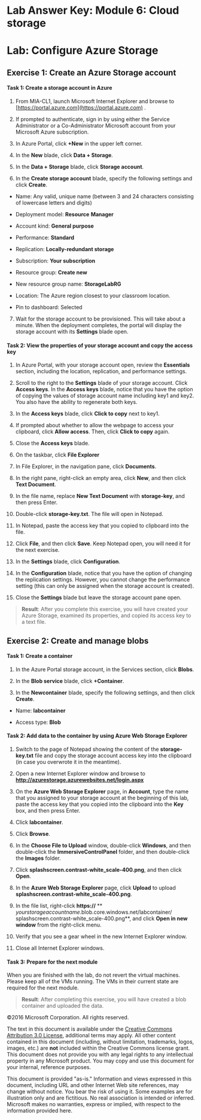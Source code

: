 # Lab Answer Key:  Module 6: Cloud storage
# Lab: Configure Azure Storage
  
## Exercise 1: Create an Azure Storage account
  
#### Task 1: Create a storage account in Azure
  
1. From MIA-CL1, launch Microsoft Internet Explorer and browse to 
        [https://portal.azure.com](https://portal.azure.com)
      .

2. If prompted to authenticate, sign in by using either the Service Administrator or a Co-Administrator Microsoft account from your Microsoft Azure subscription.

3. In Azure Portal, click  **+New** in the upper left corner.

4. In the  **New** blade, click **Data + Storage**.

5. In the  **Data + Storage** blade, click **Storage account**.

6. In the  **Create storage account** blade, specify the following settings and click **Create**.

  - Name: Any valid, unique name (between 3 and 24 characters consisting of lowercase letters and digits)

  - Deployment model:  **Resource** **Manager**

  - Account kind:  **General purpose**

  - Performance:  **Standard**

  - Replication:  **Locally-redundant storage**

  - Subscription:  **Your subscription**

  - Resource group:  **Create new**

  - New resource group name:  **StorageLabRG**

  - Location: The Azure region closest to your classroom location.

  - Pin to dashboard: Selected

7. Wait for the storage account to be provisioned. This will take about a minute. When the deployment completes, the portal will display the storage account with its  **Settings** blade open.



#### Task 2: View the properties of your storage account and copy the access key
  
1. In Azure Portal, with your storage account open, review the  **Essentials** section, including the location, replication, and performance settings.

2. Scroll to the right to the  **Settings** blade of your storage account. Click **Access keys**. In the  **Access keys** blade, notice that you have the option of copying the values of storage account name including key1 and key2. You also have the ability to regenerate both keys.

3. In the  **Access keys** blade, click **Click to copy** next to key1.

4. If prompted about whether to allow the webpage to access your clipboard, click  **Allow access**. Then, click  **Click to copy** again.

5. Close the  **Access keys** blade.

6. On the taskbar, click  **File Explorer**

7. In File Explorer, in the navigation pane, click  **Documents**.

8. In the right pane, right-click an empty area, click  **New**, and then click  **Text Document**.

9. In the file name, replace  **New Text Document** with **storage-key**, and then press Enter.

10. Double-click  **storage-key.txt**. The file will open in Notepad. 

11. In Notepad, paste the access key that you copied to clipboard into the file.

12. Click  **File**, and then click  **Save**. Keep Notepad open, you will need it for the next exercise.

13. In the  **Settings** blade, click **Configuration**.

14. In the  **Configuration** blade, notice that you have the option of changing the replication settings. However, you cannot change the performance setting (this can only be assigned when the storage account is created).

15. Close the  **Settings** blade but leave the storage account pane open.


>  **Result**: After you complete this exercise, you will have created your Azure Storage, examined its properties, and copied its access key to a text file.


## Exercise 2: Create and manage blobs
  
#### Task 1: Create a container
  
1. In the Azure Portal storage account, in the Services section, click  **Blobs**. 

2. In the  **Blob service** blade, click **+Container**.

3. In the  **Newcontainer** blade, specify the following settings, and then click **Create**.


  - Name:  **labcontainer**

  - Access type:  **Blob**



#### Task 2: Add data to the container by using Azure Web Storage Explorer
  
1. Switch to the page of Notepad showing the content of the  **storage-key.txt** file and copy the storage account access key into the clipboard (in case you overwrote it in the meantime).

2. Open a new Internet Explorer window and browse to  **http://azurestorage.azurewebsites.net/login.aspx**

3. On the  **Azure Web Storage Explorer** page, in **Account**, type the name that you assigned to your storage account at the beginning of this lab, paste the access key that you copied into the clipboard into the  **Key** box, and then press Enter.

4. Click  **labcontainer**.

5. Click  **Browse**.

6. In the  **Choose File to Upload** window, double-click **Windows**, and then double-click the  **ImmersiveControlPanel** folder, and then double-click the **Images** folder.

7. Click  **splashscreen.contrast-white_scale-400.png**, and then click  **Open**.

8. In the  **Azure Web Storage Explorer** page, click **Upload** to upload **splashscreen.contrast-white_scale-400.png**.

9. In the file list, right-click  **https://** ** _yourstorageaccountname_.blob.core.windows.net/labcontainer/ splashscreen.contrast-white_scale-400.png**, and click  **Open in new window** from the right-click menu.

10. Verify that you see a gear wheel in the new Internet Explorer window. 

11. Close all Internet Explorer windows.



#### Task 3: Prepare for the next module
  
 When you are finished with the lab, do not revert the virtual machines. Please keep all of the VMs running. The VMs in their current state are required for the next module.

>  **Result**: After completing this exercise, you will have created a blob container and uploaded the data.



©2016 Microsoft Corporation. All rights reserved.

The text in this document is available under the [Creative Commons Attribution 3.0 License](https://creativecommons.org/licenses/by/3.0/legalcode "Creative Commons Attribution 3.0 License"), additional terms may apply.  All other content contained in this document (including, without limitation, trademarks, logos, images, etc.) are **not** included within the Creative Commons license grant.  This document does not provide you with any legal rights to any intellectual property in any Microsoft product. You may copy and use this document for your internal, reference purposes.

This document is provided "as-is." Information and views expressed in this document, including URL and other Internet Web site references, may change without notice. You bear the risk of using it. Some examples are for illustration only and are fictitious. No real association is intended or inferred. Microsoft makes no warranties, express or implied, with respect to the information provided here.

  